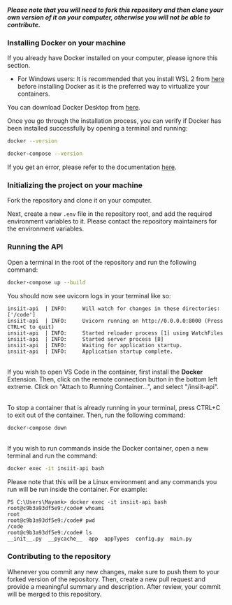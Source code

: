##### Please note that you will need to fork this repository and then clone your own version of it on your computer, otherwise you will not be able to contribute.

### Installing Docker on your machine

If you already have Docker installed on your computer, please ignore this section.

- For Windows users: It is recommended that you install WSL 2 from [here](https://learn.microsoft.com/en-us/windows/wsl/install) before installing Docker as it is the preferred way to virtualize your containers.

You can download Docker Desktop from [here](https://www.docker.com/products/docker-desktop/).

Once you go through the installation process, you can verify if Docker has been installed successfully by opening a terminal and running:

```bash
docker --version
```

```bash
docker-compose --version
```

If you get an error, please refer to the documentation [here](https://docs.docker.com/).

### Initializing the project on your machine

Fork the repository and clone it on your computer.

Next, create a new `.env` file in the repository root, and add the required environment variables to it. Please contact the repository maintainers for the environment variables.

### Running the API

Open a terminal in the root of the repository and run the following command:

```bash
docker-compose up --build
```

You should now see uvicorn logs in your terminal like so:

```console
insiit-api  | INFO:     Will watch for changes in these directories: ['/code']
insiit-api  | INFO:     Uvicorn running on http://0.0.0.0:8000 (Press CTRL+C to quit)
insiit-api  | INFO:     Started reloader process [1] using WatchFiles
insiit-api  | INFO:     Started server process [8]
insiit-api  | INFO:     Waiting for application startup.
insiit-api  | INFO:     Application startup complete.
```

\
If you wish to open VS Code in the container, first install the **Docker** Extension. Then, click on the remote connection button in the bottom left extreme. Click on "Attach to Running Container...", and select "/insiit-api".

\
To stop a container that is already running in your terminal, press CTRL+C to exit out of the container. Then, run the following command:

```bash
docker-compose down
```

\
If you wish to run commands inside the Docker container, open a new terminal and
run the command:

```bash
docker exec -it insiit-api bash
```

Please note that this will be a Linux environment and any commands you run will be run inside the container. For example:

```console
PS C:\Users\Mayank> docker exec -it insiit-api bash
root@c9b3a93df5e9:/code# whoami
root
root@c9b3a93df5e9:/code# pwd
/code
root@c9b3a93df5e9:/code# ls
__init__.py  __pycache__  app  appTypes  config.py  main.py
```

### Contributing to the repository

Whenever you commit any new changes, make sure to push them to your forked version of the repository. Then, create a new pull request and provide a meaningful summary and description. After review, your commit will be merged to this repository.
